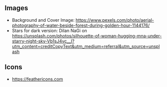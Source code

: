 ## Images
- Background and Cover Image: https://www.pexels.com/photo/aerial-photography-of-water-beside-forest-during-golden-hour-1144176/
- Stars for dark version: Dilan NaGi on https://unsplash.com/photos/silhouette-of-woman-hugging-mna-under-starry-night-sky-Vb1sJ4vc__I?utm_content=creditCopyText&utm_medium=referral&utm_source=unsplash

## Icons
- https://feathericons.com